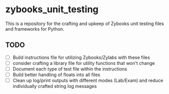 # zybooks_unit_testing

This is a repository for the crafting and upkeep of Zybooks unit testing files and frameworks for Python.

## TODO

- [ ] Build instructions file for utilizing Zybooks/Zylabs with these files
- [ ] consider crafting a library file for utility functions that won't change
- [ ] Document each type of test file within the instructions
- [ ] Build better handling of floats into all files
- [ ] Clean up log/print outputs with different modes (Lab/Exam) and reduce individually crafted string log messages
